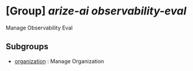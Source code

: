 # [Group] _arize-ai observability-eval_

Manage Observability Eval

## Subgroups

- [organization](/Commands/arize-ai/observability-eval/organization/readme.md)
: Manage Organization
